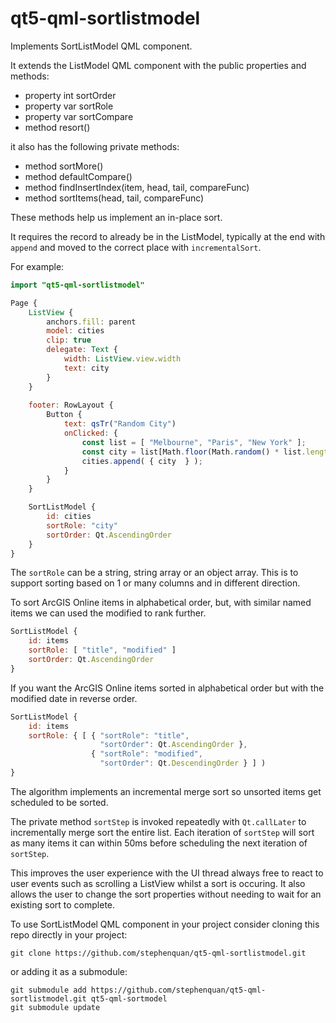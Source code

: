 # qt5-qml-sortlistmodel
Implements SortListModel QML component.

It extends the ListModel QML component with the public properties and methods:

 - property int sortOrder
 - property var sortRole
 - property var sortCompare
 - method resort()

it also has the following private methods:

 - method sortMore()
 - method defaultCompare()
 - method findInsertIndex(item, head, tail, compareFunc)
 - method sortItems(head, tail, compareFunc)

These methods help us implement an in-place sort.

It requires the record to already be in the ListModel, typically at the
end with `append` and moved to the correct place with `incrementalSort`.

For example:

```qml
import "qt5-qml-sortlistmodel"

Page {
    ListView {
        anchors.fill: parent
        model: cities
        clip: true
        delegate: Text {
            width: ListView.view.width
            text: city
        }
    }
    
    footer: RowLayout {
        Button {
            text: qsTr("Random City")
            onClicked: {
                const list = [ "Melbourne", "Paris", "New York" ];
                const city = list[Math.floor(Math.random() * list.length)];
                cities.append( { city  } );
            }
        }
    }

    SortListModel {
        id: cities
        sortRole: "city"
        sortOrder: Qt.AscendingOrder
    }
}
```

The `sortRole` can be a string, string array or an object array.
This is to support sorting based on 1 or many columns and in different
direction.

To sort ArcGIS Online items in alphabetical order, but, with similar
named items we can used the modified to rank further.

```qml
SortListModel {
    id: items
    sortRole: [ "title", "modified" ]
    sortOrder: Qt.AscendingOrder
}
```        

If you want the ArcGIS Online items sorted in alphabetical order
but with the modified date in reverse order.

```qml
SortListModel {
    id: items
    sortRole: { [ { "sortRole": "title",
                    "sortOrder": Qt.AscendingOrder },
                  { "sortRole": "modified",
                    "sortOrder": Qt.DescendingOrder } ] )
}
```        

The algorithm implements an incremental merge sort so unsorted items get
scheduled to be sorted.

The private method `sortStep` is invoked repeatedly with `Qt.callLater`
to incrementally merge sort the entire list. Each iteration of `sortStep`
will sort as many items it can within 50ms before scheduling the next
iteration of `sortStep`.

This improves the user experience with the UI thread always free to
react to user events such as scrolling a ListView whilst a sort is
occuring. It also allows the user to change the sort properties without
needing to wait for an existing sort to complete.

To use SortListModel QML component in your project consider cloning this
repo directly in your project:

    git clone https://github.com/stephenquan/qt5-qml-sortlistmodel.git
    
or adding it as a submodule:

    git submodule add https://github.com/stephenquan/qt5-qml-sortlistmodel.git qt5-qml-sortmodel
    git submodule update
